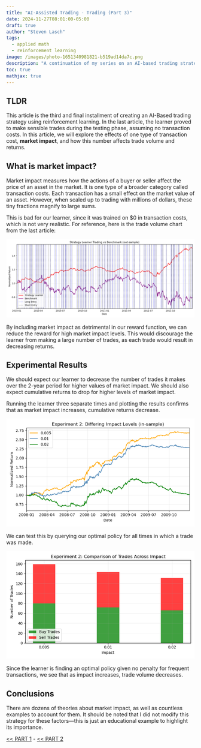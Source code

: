 ```yaml
---
title: "AI-Assisted Trading - Trading (Part 3)"
date: 2024-11-27T08:01:00-05:00
draft: true
author: "Steven Lasch"
tags:
  - applied math
  - reinforcement learning
image: /images/photo-1651340981821-b519ad14da7c.png
description: "A continuation of my series on an AI-based trading strategy using reinforcement learning. This section assesses the role of transaction costst for the learner."
toc: true
mathjax: true
---
```


## TLDR
This article is the third and final installment of creating an AI-Based trading strategy using reinforcement learning. In the last article, the learner proved to make sensible trades during the testing phase, assuming no transaction costs. In this article, we will explore the effects of one type of transaction cost, **market impact**, and how this number affects trade volume and returns. 

## What is market impact?
Market impact measures how the actions of a buyer or seller affect the price of an asset in the market. It is one type of a broader category called transaction costs. Each transaction has a small effect on the market value of an asset. However, when scaled up to trading with millions of dollars, these tiny fractions magnify to large sums. 

This is bad for our learner, since it was trained on $0 in transaction costs, which is not very realistic. For reference, here is the trade volume chart from the last article:

<div style="text-align: center;">
  <img src="https://raw.githubusercontent.com/s-lasch/portfolio/refs/heads/master/exampleSite/content/blogs/ai-trader/strategy_learner_trades_out_sample.png" />
</div>

By including market impact as detrimental in our reward function, we can reduce the reward for high market impact levels. This would discourage the learner from making a large number of trades, as each trade would result in decreasing returns. 

## Experimental Results
We should expect our learner to decrease the number of trades it makes over the 2-year period for higher values of market impact. We should also expect cumulative returns to drop for higher levels of market impact.

Running the learner three separate times and plotting the results confirms that as market impact increases, cumulative returns decrease.

<div style="text-align: center;">
  <img src="https://raw.githubusercontent.com/s-lasch/portfolio/refs/heads/master/exampleSite/content/blogs/ai-trader/experiment2_impact_testing.png" />
</div>

We can test this by querying our optimal policy for all times in which a trade was made.

<div style="text-align: center;">
  <img src="https://raw.githubusercontent.com/s-lasch/portfolio/refs/heads/master/exampleSite/content/blogs/ai-trader/experiment_2_trade_counts.png" />
</div>

Since the learner is finding an optimal policy given no penalty for frequent transactions, we see that as impact increases, trade volume decreases. 

## Conclusions
There are dozens of theories about market impact, as well as countless examples to account for them. It should be noted that I did not modify this strategy for these factors—this is just an educational example to highlight its importance.

[<< PART 1](https://slasch-portfolio.netlify.app/blogs/ai-trader-pt1/) - [<< PART 2](https://slasch-portfolio.netlify.app/blogs/ai-trader-pt2/)
